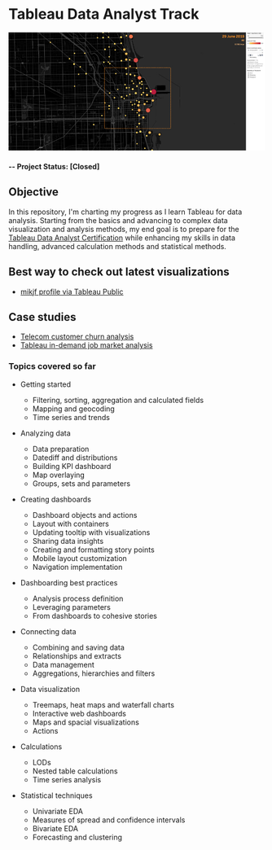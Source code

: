 # Tableau Data Analyst Track

![alternative text](img/readme_image.jpg)

#### -- Project Status: [Closed]

## Objective
In this repository, I'm charting my progress as I learn Tableau for data analysis. Starting from the basics and advancing to complex data visualization and analysis methods, my end goal is to prepare for the [Tableau Data Analyst Certification](https://www.tableau.com/learn/certification/certified-data-analyst) while enhancing my skills in data handling, advanced calculation methods and statistical methods.

## Best way to check out latest visualizations
* [mikjf profile via Tableau Public](https://public.tableau.com/app/profile/mikjf/vizzes)

## Case studies
* [Telecom customer churn analysis](https://public.tableau.com/app/profile/mikjf/viz/21_telecom_customer_churn_analysis/Churnanalysis)
* [Tableau in-demand job market analysis](https://public.tableau.com/app/profile/mikjf/viz/46_tableau_focused_job_market/JobAnalytics)

### Topics covered so far
* Getting started
  * Filtering, sorting, aggregation and calculated fields
  * Mapping and geocoding
  * Time series and trends
  
* Analyzing data
  * Data preparation
  * Datediff and distributions
  * Building KPI dashboard
  * Map overlaying
  * Groups, sets and parameters

* Creating dashboards
  * Dashboard objects and actions
  * Layout with containers
  * Updating tooltip with visualizations
  * Sharing data insights
  * Creating and formatting story points
  * Mobile layout customization
  * Navigation implementation

* Dashboarding best practices
  * Analysis process definition
  * Leveraging parameters
  * From dashboards to cohesive stories

* Connecting data
  * Combining and saving data
  * Relationships and extracts
  * Data management
  * Aggregations, hierarchies and filters

* Data visualization
  * Treemaps, heat maps and waterfall charts
  * Interactive web dashboards
  * Maps and spacial visualizations
  * Actions

* Calculations
  * LODs
  * Nested table calculations
  * Time series analysis

* Statistical techniques
  * Univariate EDA
  * Measures of spread and confidence intervals
  * Bivariate EDA
  * Forecasting and clustering
